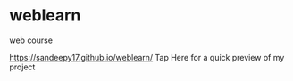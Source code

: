 # weblearn
web course

https://sandeepy17.github.io/weblearn/ Tap Here for a quick preview of my project
